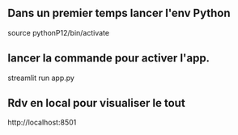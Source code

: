 ## Dans un premier temps lancer l'env Python
source pythonP12/bin/activate
## lancer la commande pour activer l'app.
streamlit run app.py
## Rdv en local pour visualiser le tout
http://localhost:8501